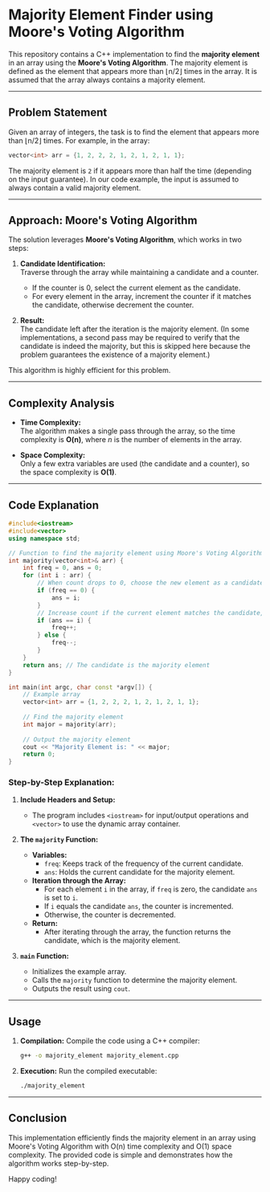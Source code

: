# Majority Element Finder using Moore's Voting Algorithm

This repository contains a C++ implementation to find the **majority element** in an array using the **Moore's Voting Algorithm**. The majority element is defined as the element that appears more than ⌊n/2⌋ times in the array. It is assumed that the array always contains a majority element.

---

## Problem Statement

Given an array of integers, the task is to find the element that appears more than ⌊n/2⌋ times. For example, in the array:

```cpp
vector<int> arr = {1, 2, 2, 2, 1, 2, 1, 2, 1, 1};
```

The majority element is `2` if it appears more than half the time (depending on the input guarantee). In our code example, the input is assumed to always contain a valid majority element.

---

## Approach: Moore's Voting Algorithm

The solution leverages **Moore's Voting Algorithm**, which works in two steps:

1. **Candidate Identification:**  
   Traverse through the array while maintaining a candidate and a counter.  
   - If the counter is 0, select the current element as the candidate.
   - For every element in the array, increment the counter if it matches the candidate, otherwise decrement the counter.

2. **Result:**  
   The candidate left after the iteration is the majority element. (In some implementations, a second pass may be required to verify that the candidate is indeed the majority, but this is skipped here because the problem guarantees the existence of a majority element.)

This algorithm is highly efficient for this problem.

---

## Complexity Analysis

- **Time Complexity:**  
  The algorithm makes a single pass through the array, so the time complexity is **O(n)**, where *n* is the number of elements in the array.

- **Space Complexity:**  
  Only a few extra variables are used (the candidate and a counter), so the space complexity is **O(1)**.

---

## Code Explanation

```cpp
#include<iostream>
#include<vector>
using namespace std;

// Function to find the majority element using Moore's Voting Algorithm
int majority(vector<int>& arr) {
    int freq = 0, ans = 0;
    for (int i : arr) {
        // When count drops to 0, choose the new element as a candidate
        if (freq == 0) {
            ans = i;
        }
        // Increase count if the current element matches the candidate, otherwise decrease it
        if (ans == i) {
            freq++;
        } else {
            freq--;
        }
    }
    return ans; // The candidate is the majority element
}

int main(int argc, char const *argv[]) {
    // Example array
    vector<int> arr = {1, 2, 2, 2, 1, 2, 1, 2, 1, 1};
    
    // Find the majority element
    int major = majority(arr);
    
    // Output the majority element
    cout << "Majority Element is: " << major;
    return 0;
}
```

### Step-by-Step Explanation:

1. **Include Headers and Setup:**
   - The program includes `<iostream>` for input/output operations and `<vector>` to use the dynamic array container.

2. **The `majority` Function:**
   - **Variables:**  
     - `freq`: Keeps track of the frequency of the current candidate.
     - `ans`: Holds the current candidate for the majority element.
   - **Iteration through the Array:**  
     - For each element `i` in the array, if `freq` is zero, the candidate `ans` is set to `i`.
     - If `i` equals the candidate `ans`, the counter is incremented.
     - Otherwise, the counter is decremented.
   - **Return:**  
     - After iterating through the array, the function returns the candidate, which is the majority element.

3. **`main` Function:**
   - Initializes the example array.
   - Calls the `majority` function to determine the majority element.
   - Outputs the result using `cout`.

---

## Usage

1. **Compilation:**
   Compile the code using a C++ compiler:
   ```bash
   g++ -o majority_element majority_element.cpp
   ```
2. **Execution:**
   Run the compiled executable:
   ```bash
   ./majority_element
   ```

---

## Conclusion

This implementation efficiently finds the majority element in an array using Moore's Voting Algorithm with O(n) time complexity and O(1) space complexity. The provided code is simple and demonstrates how the algorithm works step-by-step.

Happy coding!
